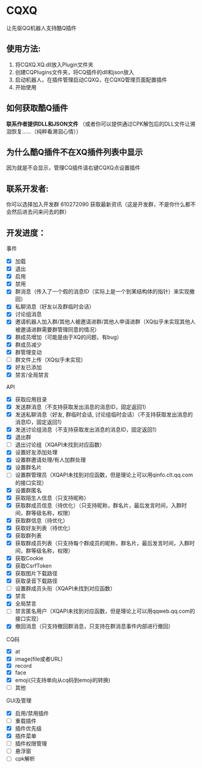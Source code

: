 # CQXQ
让先驱QQ机器人支持酷Q插件

## 使用方法:
1. 将CQXQ.XQ.dll放入Plugin文件夹
2. 创建CQPlugins文件夹，将CQ插件的dll和json放入
3. 启动机器人，在插件管理启动CQXQ，在CQXQ管理页面配置插件
4. 开始使用

## 如何获取酷Q插件
**联系作者提供DLL和JSON文件**
（或者你可以提供通过CPK解包后的DLL文件让溯洄恢复……（纯粹看溯洄心情））

## 为什么酷Q插件不在XQ插件列表中显示
因为就是不会显示，管理CQ插件请右键CQXQ点设置插件

## 联系开发者:
你可以选择加入开发群 610272090 获取最新资讯（这是开发群，不是你什么都不会然后进去问来问去的群）

## 开发进度：
事件
- [x] 加载
- [x] 退出
- [x] 启用
- [x] 禁用
- [x] 群消息（传入了一个假的消息ID（实际上是一个到某结构体的指针）来实现撤回）
- [x] 私聊消息（好友以及群临时会话）
- [x] 讨论组消息
- [x] 邀请机器人加入群/其他人被邀请进群/其他人申请进群（XQ似乎未实现其他人被邀请进群需要群管理同意的情况）
- [x] 群成员增加（可能是由于XQ的问题，有bug）
- [x] 群成员减少
- [x] 群管理变动
- [ ] 群文件上传（XQ似乎未实现）
- [x] 好友已添加
- [x] 禁言/全局禁言

API
- [x] 获取应用目录
- [x] 发送群消息（不支持获取发出消息的消息ID，固定返回1）
- [x] 发送私聊消息（好友, 群临时会话, 讨论组临时会话）（不支持获取发出消息的消息ID，固定返回1）
- [x] 发送讨论组消息（不支持获取发出消息的消息ID，固定返回1）
- [x] 退出群
- [ ] 退出讨论组（XQAPI未找到对应函数）
- [x] 设置好友添加处理
- [x] 设置群邀请处理/有人加群处理
- [x] 设置群名片
- [ ] 设置群管理员（XQAPI未找到对应函数，但是理论上可以用qinfo.clt.qq.com的接口实现）
- [x] 设置群匿名
- [x] 获取陌生人信息（只支持昵称）
- [x] 获取群成员信息（待优化）（只支持昵称，群名片，最后发言时间，入群时间，群等级名称，权限）
- [x] 获取群信息（待优化）
- [x] 获取好友列表（待优化）
- [x] 获取群列表
- [x] 获取群成员列表（只支持每个群成员的昵称，群名片，最后发言时间，入群时间，群等级名称，权限）
- [x] 获取Cookie
- [x] 获取CsrfToken
- [x] 获取图片下载路径
- [x] 获取录音下载路径
- [ ] 设置群成员头衔（XQAPI未找到对应函数）
- [x] 禁言
- [x] 全局禁言
- [ ] 禁言匿名用户（XQAPI未找到对应函数，但是理论上可以用qqweb.qq.com的接口实现）
- [x] 撤回消息（只支持撤回群消息，只支持在群消息事件内部进行撤回）

CQ码
- [x] at
- [x] image(file或者URL)
- [x] record
- [x] face
- [x] emoji(只支持单向从cq码到emoji的转换)
- [ ] 其他

GUI及管理
- [x] 启用/禁用插件
- [ ] 重载插件
- [x] 插件优先级
- [x] 插件菜单
- [ ] 插件权限管理
- [ ] 悬浮窗
- [ ] cpk解析
